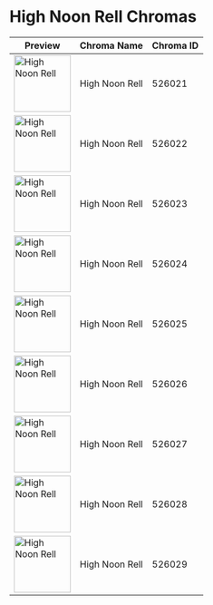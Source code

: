 # High Noon Rell Chromas

| Preview | Chroma Name | Chroma ID |
|---|---|---|
| <img src='https://raw.communitydragon.org/latest/plugins/rcp-be-lol-game-data/global/default/v1/champion-chroma-images/526/526021.png' alt='High Noon Rell' width='100'> | High Noon Rell | 526021 |
| <img src='https://raw.communitydragon.org/latest/plugins/rcp-be-lol-game-data/global/default/v1/champion-chroma-images/526/526022.png' alt='High Noon Rell' width='100'> | High Noon Rell | 526022 |
| <img src='https://raw.communitydragon.org/latest/plugins/rcp-be-lol-game-data/global/default/v1/champion-chroma-images/526/526023.png' alt='High Noon Rell' width='100'> | High Noon Rell | 526023 |
| <img src='https://raw.communitydragon.org/latest/plugins/rcp-be-lol-game-data/global/default/v1/champion-chroma-images/526/526024.png' alt='High Noon Rell' width='100'> | High Noon Rell | 526024 |
| <img src='https://raw.communitydragon.org/latest/plugins/rcp-be-lol-game-data/global/default/v1/champion-chroma-images/526/526025.png' alt='High Noon Rell' width='100'> | High Noon Rell | 526025 |
| <img src='https://raw.communitydragon.org/latest/plugins/rcp-be-lol-game-data/global/default/v1/champion-chroma-images/526/526026.png' alt='High Noon Rell' width='100'> | High Noon Rell | 526026 |
| <img src='https://raw.communitydragon.org/latest/plugins/rcp-be-lol-game-data/global/default/v1/champion-chroma-images/526/526027.png' alt='High Noon Rell' width='100'> | High Noon Rell | 526027 |
| <img src='https://raw.communitydragon.org/latest/plugins/rcp-be-lol-game-data/global/default/v1/champion-chroma-images/526/526028.png' alt='High Noon Rell' width='100'> | High Noon Rell | 526028 |
| <img src='https://raw.communitydragon.org/latest/plugins/rcp-be-lol-game-data/global/default/v1/champion-chroma-images/526/526029.png' alt='High Noon Rell' width='100'> | High Noon Rell | 526029 |
